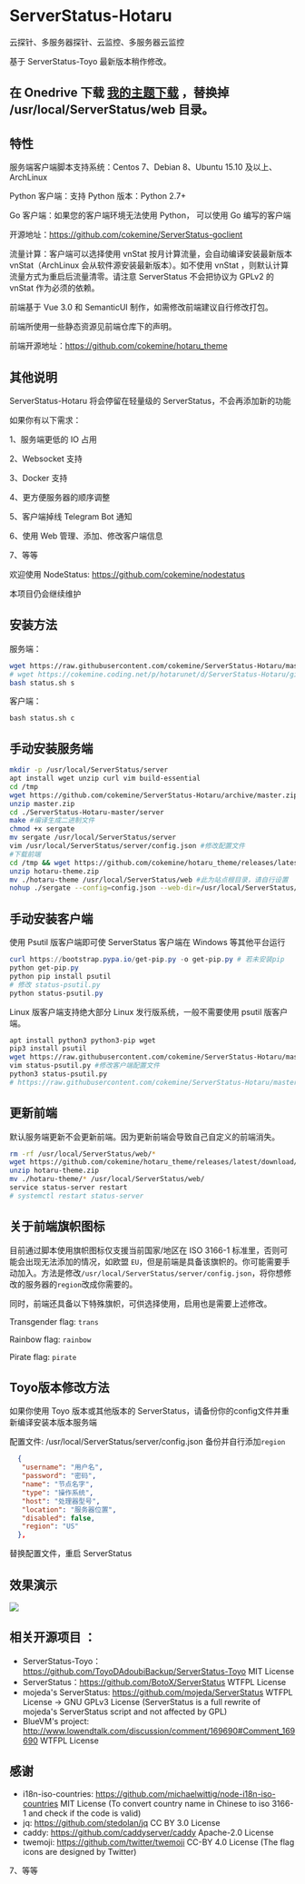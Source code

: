 # ServerStatus-Hotaru
云探针、多服务器探针、云监控、多服务器云监控

基于 ServerStatus-Toyo 最新版本稍作修改。

## 在 Onedrive 下载 [我的主题下载](https://veip-my.sharepoint.com/personal/admin_veip_onmicrosoft_com/_layouts/15/download.aspx?UniqueId=54b9f544-ba93-4b3d-8577-57ce43f4cf17&Translate=false&tempauth=v1.eyJzaXRlaWQiOiJhYTVlNDQ2Ni1jYTgyLTQ2ZTAtOGE4YS0yYmExOTUzZjA2MDEiLCJhcHBfZGlzcGxheW5hbWUiOiJPbmVNYW5hZ2VyIiwiYXBwaWQiOiI3MzRlZjkyOC1kNzRjLTQ1NTUtOGQxYi1kOTQyZmEwYTFhNDEiLCJhdWQiOiIwMDAwMDAwMy0wMDAwLTBmZjEtY2UwMC0wMDAwMDAwMDAwMDAvdmVpcC1teS5zaGFyZXBvaW50LmNvbUAwNGZhYTllMy0zMTBiLTQwMzUtODQ4ZS1hZDQ0ZTQyOGMyMWYiLCJleHAiOiIxNzI2MDQ4MDA3In0.CgoKBHNuaWQSAjY0EgsIzOG_3ImSqT0QBRoNMjAuMTkwLjEzMi40MCosa0svVC9hbVdCZ0ZuYVl6RzZiNGVuY3BCMzIxODlWYjd1NHB5V2ZVZUZ5dz0wmgE4AUIQoU8nBeiAADCvjBvhDNIQZ0oQaGFzaGVkcHJvb2Z0b2tlbnIpMGguZnxtZW1iZXJzaGlwfDEwMDM3ZmZlYWE5YWEwN2JAbGl2ZS5jb216ATKCARIJ46n6BAsxNUARhI6tROQowh-SAQblpKflnKOaAQPlrZmiARphZG1pbkB2ZWlwLm9ubWljcm9zb2Z0LmNvbaoBEDEwMDM3RkZFQUE5QUEwN0KyAR1hbGxmaWxlcy53cml0ZSBhbGxzaXRlcy53cml0ZcgBAQ.REeQ1TOzAwHyTddCLLmKm0uynGhCb28vPsOfmBc6tGU&ApiVersion=2.0 "我的主题下载") ，替换掉 /usr/local/ServerStatus/web 目录。

## 特性

服务端客户端脚本支持系统：Centos 7、Debian 8、Ubuntu 15.10 及以上、ArchLinux

Python 客户端：支持 Python 版本：Python 2.7+

Go 客户端：如果您的客户端环境无法使用 Python， 可以使用 Go 编写的客户端

开源地址：https://github.com/cokemine/ServerStatus-goclient

流量计算：客户端可以选择使用 vnStat 按月计算流量，会自动编译安装最新版本vnStat（ArchLinux 会从软件源安装最新版本）。如不使用 vnStat ，则默认计算流量方式为重启后流量清零。请注意 ServerStatus 不会把协议为 GPLv2 的 vnStat 作为必须的依赖。

前端基于 Vue 3.0 和 SemanticUI 制作，如需修改前端建议自行修改打包。

前端所使用一些静态资源见前端仓库下的声明。

前端开源地址：https://github.com/cokemine/hotaru_theme

## 其他说明

ServerStatus-Hotaru 将会停留在轻量级的 ServerStatus，不会再添加新的功能

如果你有以下需求：

1、服务端更低的 IO 占用

2、Websocket 支持

3、Docker 支持

4、更方便服务器的顺序调整

5、客户端掉线 Telegram Bot 通知

6、使用 Web 管理、添加、修改客户端信息

7、等等

欢迎使用 NodeStatus: https://github.com/cokemine/nodestatus

本项目仍会继续维护

## 安装方法

服务端：

```bash
wget https://raw.githubusercontent.com/cokemine/ServerStatus-Hotaru/master/status.sh
# wget https://cokemine.coding.net/p/hotarunet/d/ServerStatus-Hotaru/git/raw/master/status.sh 若服务器位于中国大陆建议选择 Coding.net 仓库
bash status.sh s
```

客户端：

```
bash status.sh c
```

## 手动安装服务端

```bash
mkdir -p /usr/local/ServerStatus/server
apt install wget unzip curl vim build-essential
cd /tmp
wget https://github.com/cokemine/ServerStatus-Hotaru/archive/master.zip
unzip master.zip
cd ./ServerStatus-Hotaru-master/server
make #编译生成二进制文件
chmod +x sergate
mv sergate /usr/local/ServerStatus/server
vim /usr/local/ServerStatus/server/config.json #修改配置文件
#下载前端
cd /tmp && wget https://github.com/cokemine/hotaru_theme/releases/latest/download/hotaru-theme.zip
unzip hotaru-theme.zip
mv ./hotaru-theme /usr/local/ServerStatus/web #此为站点根目录，请自行设置
nohup ./sergate --config=config.json --web-dir=/usr/local/ServerStatus/web --port=35601 > /tmp/serverstatus_server.log 2>&1 & #默认端口35601
```

## 手动安装客户端

使用 Psutil 版客户端即可使 ServerStatus 客户端在 Windows 等其他平台运行

```powershell
curl https://bootstrap.pypa.io/get-pip.py -o get-pip.py # 若未安装pip
python get-pip.py
python pip install psutil
# 修改 status-psutil.py
python status-psutil.py
```

Linux 版客户端支持绝大部分 Linux 发行版系统，一般不需要使用 psutil 版客户端。

```bash
apt install python3 python3-pip wget
pip3 install psutil
wget https://raw.githubusercontent.com/cokemine/ServerStatus-Hotaru/master/clients/status-psutil.py
vim status-psutil.py #修改客户端配置文件
python3 status-psutil.py
# https://raw.githubusercontent.com/cokemine/ServerStatus-Hotaru/master/clients/status-client.py 默认版本无需 psutil 依赖
```

## 更新前端

默认服务端更新不会更新前端。因为更新前端会导致自己自定义的前端消失。

```bash
rm -rf /usr/local/ServerStatus/web/*
wget https://github.com/cokemine/hotaru_theme/releases/latest/download/hotaru-theme.zip
unzip hotaru-theme.zip
mv ./hotaru-theme/* /usr/local/ServerStatus/web/
service status-server restart
# systemctl restart status-server
```

## 关于前端旗帜图标

目前通过脚本使用旗帜图标仅支援当前国家/地区在 ISO 3166-1 标准里，否则可能会出现无法添加的情况，如欧盟 `EU`，但是前端是具备该旗帜的。你可能需要手动加入。方法是修改`/usr/local/ServerStatus/server/config.json`，将你想修改的服务器的`region`改成你需要的。

同时，前端还具备以下特殊旗帜，可供选择使用，启用也是需要上述修改。

Transgender flag: `trans`

Rainbow flag: `rainbow`

Pirate flag: `pirate`

## Toyo版本修改方法

如果你使用 Toyo 版本或其他版本的 ServerStatus，请备份你的config文件并重新编译安装本版本服务端

配置文件: /usr/local/ServerStatus/server/config.json 备份并自行添加`region`

```json
  {
   "username": "用户名",
   "password": "密码",
   "name": "节点名字",
   "type": "操作系统",
   "host": "处理器型号",
   "location": "服务器位置",
   "disabled": false,
   "region": "US"
  },
```

替换配置文件，重启 ServerStatus

## 效果演示

![](https://i.imgur.com/utfcHPV.png)

## 相关开源项目 ： 
* ServerStatus-Toyo：https://github.com/ToyoDAdoubiBackup/ServerStatus-Toyo MIT License
* ServerStatus：https://github.com/BotoX/ServerStatus WTFPL License
* mojeda's ServerStatus: https://github.com/mojeda/ServerStatus WTFPL License -> GNU GPLv3 License (ServerStatus is a full rewrite of mojeda's ServerStatus script and not affected by GPL)
* BlueVM's project: http://www.lowendtalk.com/discussion/comment/169690#Comment_169690 WTFPL License

## 感谢

* i18n-iso-countries: https://github.com/michaelwittig/node-i18n-iso-countries MIT License (To convert country name in Chinese to iso 3166-1 and check if the code is valid)
* jq: https://github.com/stedolan/jq CC BY 3.0 License
* caddy: https://github.com/caddyserver/caddy Apache-2.0 License
* twemoji: https://github.com/twitter/twemoji CC-BY 4.0 License (The flag icons are designed by Twitter)

7、等等
